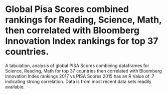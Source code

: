 # Global Pisa Scores combined rankings for Reading, Science, Math, then correlated with Bloomberg Innovation Index rankings for top 37 countries.
A tabulation, analysis of global PISA Scores combining dataframes for Science, Reading, Math for top 37 countries then correlated with Bloomberg Innovation Index rankings 2017 vs PISA Scores 2015 has an R Value of .7 indicating strong correlation.  Data is from most recent data sets readily available.
